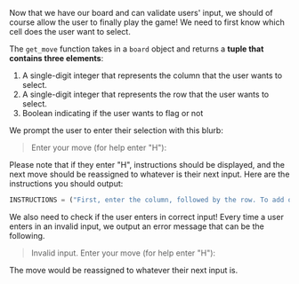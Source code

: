 Now that we have our board and can validate users' input, we should of course allow the user to finally play the game! We need to first know which cell does the user want to select.

The `get_move` function takes in a `board` object and returns a **tuple that contains three elements**: 

1. A single-digit integer that represents the column that the user wants to select.
2. A single-digit integer that represents the row that the user wants to select.
3. Boolean indicating if the user wants to flag or not

We prompt the user to enter their selection with this blurb:

> Enter your move (for help enter \"H\"):

Please note that if they enter "H", instructions should be displayed, and the next move should be reassigned to whatever is their next input. Here are the instructions you should output:

```python
INSTRUCTIONS = ("First, enter the column, followed by the row. To add or remove a flag, add \"f\" after the row (for example, 64f would place a flag on the 6th column, 4th row). Enter your move: ")
```

We also need to check if the user enters in correct input! Every time a user enters in an invalid input, we output an error message that can be the following. 

> Invalid input. Enter your move (for help enter \"H\"):

The move would be reassigned to whatever their next input is.

